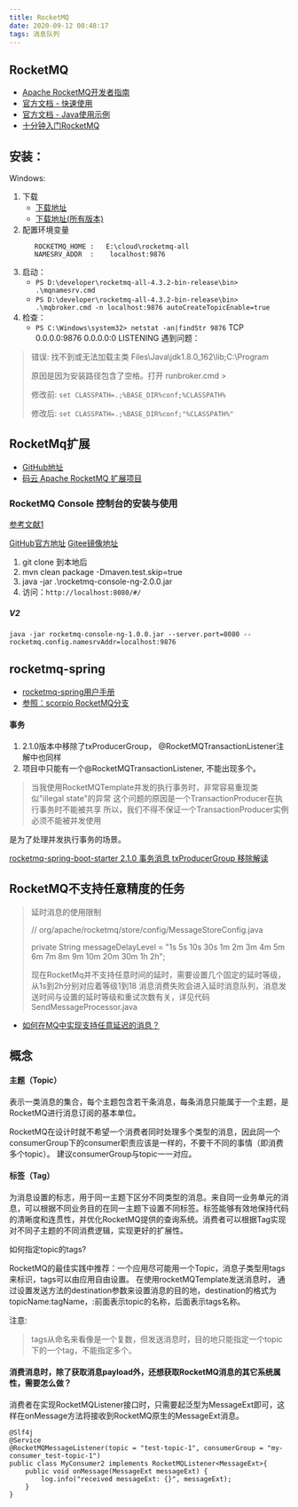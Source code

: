 ```yaml
---
title: RocketMQ
date: 2020-09-12 00:48:17
tags: 消息队列
---
```

## RocketMQ

- [Apache RocketMQ开发者指南](https://github.com/apache/rocketmq/tree/master/docs/cn)
- [官方文档 - 快速使用](https://rocketmq.apache.org/docs/quick-start/)
- [官方文档 - Java使用示例](https://github.com/apache/rocketmq/blob/master/docs/cn/RocketMQ_Example.md)
- [十分钟入门RocketMQ](http://jm.taobao.org/2017/01/12/rocketmq-quick-start-in-10-minutes/)

## 安装：
Windows:
1. 下载
    - [下载地址](https://archive.apache.org/dist/rocketmq/4.3.2/rocketmq-all-4.3.2-bin-release.zip)
    - [下载地址(所有版本)](https://archive.apache.org/dist/rocketmq/4.8.0/)
2. 配置环境变量
    ```
       ROCKETMQ_HOME :   E:\cloud\rocketmq-all
       NAMESRV_ADDR  :    localhost:9876
    ```
3. 启动：
    - `PS D:\developer\rocketmq-all-4.3.2-bin-release\bin> .\mqnamesrv.cmd`
    - `PS D:\developer\rocketmq-all-4.3.2-bin-release\bin> .\mqbroker.cmd -n localhost:9876 autoCreateTopicEnable=true`
4. 检查：
    - `PS C:\Windows\system32> netstat -an|findStr 9876`
        TCP    0.0.0.0:9876           0.0.0.0:0              LISTENING
遇到问题：
 
> 错误: 找不到或无法加载主类 Files\Java\jdk1.8.0_162\lib;C:\Program
> 
> 原因是因为安装路径包含了空格。打开 runbroker.cmd >
>
> 修改前: `set CLASSPATH=.;%BASE_DIR%conf;%CLASSPATH%`
>
> 修改后: `set CLASSPATH=.;%BASE_DIR%conf;"%CLASSPATH%"`



## RocketMq扩展
- [GitHub地址](https://github.com/apache/rocketmq-externals)
- [码云 Apache RocketMQ 扩展项目](https://gitee.com/mirrors/RocketMQ-Externals)


### RocketMQ Console 控制台的安装与使用
[参考文献1](https://blog.csdn.net/qq_22017479/article/details/89945485)

[GitHub官方地址](https://github.com/apache/rocketmq-externals/tree/master/)
[Gitee镜像地址](https://gitee.com/mirrors/RocketMQ-Externals/tree/master/rocketmq-console)

1. git clone 到本地后
2. mvn clean package -Dmaven.test.skip=true
3. java -jar .\rocketmq-console-ng-2.0.0.jar
4. 访问：`http://localhost:8080/#/`

##### V2
`java -jar rocketmq-console-ng-1.0.0.jar --server.port=8080 --rocketmq.config.namesrvAddr=localhost:9876`




## rocketmq-spring
- [rocketmq-spring用户手册](https://github.com/apache/rocketmq-spring/wiki/%E7%94%A8%E6%88%B7%E6%89%8B%E5%86%8C)
- [参照：scorpio RocketMQ分支](https://github.com/f981545521/scorpio/tree/scorpio_rocketmq_deep)

#### 事务
1. 2.1.0版本中移除了txProducerGroup， @RocketMQTransactionListener注解中也同样
2. 项目中只能有一个@RocketMQTransactionListener, 不能出现多个。

> 当我使用RocketMQTemplate并发的执行事务时，非常容易重现类似"illegal state"的异常 这个问题的原因是一个TransactionProducer在执行事务时不能被共享 所以，我们不得不保证一个TransactionProducer实例必须不能被并发使用

是为了处理并发执行事务的场景。

[rocketmq-spring-boot-starter 2.1.0 事务消息 txProducerGroup 移除解读](https://my.oschina.net/buwei/blog/4255263/)

## RocketMQ不支持任意精度的任务
>
> 延时消息的使用限制
>
> // org/apache/rocketmq/store/config/MessageStoreConfig.java
>
> private String messageDelayLevel = "1s 5s 10s 30s 1m 2m 3m 4m 5m 6m 7m 8m 9m 10m 20m 30m 1h 2h";
>
> 现在RocketMq并不支持任意时间的延时，需要设置几个固定的延时等级，从1s到2h分别对应着等级1到18 消息消费失败会进入延时消息队列，消息发送时间与设置的延时等级和重试次数有关，详见代码SendMessageProcessor.java
>
- [如何在MQ中实现支持任意延迟的消息？](https://www.cnblogs.com/hzmark/p/mq-delay-msg.html)



## 概念

#### 主题（Topic）
表示一类消息的集合，每个主题包含若干条消息，每条消息只能属于一个主题，是RocketMQ进行消息订阅的基本单位。

RocketMQ在设计时就不希望一个消费者同时处理多个类型的消息，因此同一个consumerGroup下的consumer职责应该是一样的，不要干不同的事情（即消费多个topic）。
建议consumerGroup与topic一一对应。

#### 标签（Tag）

为消息设置的标志，用于同一主题下区分不同类型的消息。来自同一业务单元的消息，可以根据不同业务目的在同一主题下设置不同标签。标签能够有效地保持代码的清晰度和连贯性，并优化RocketMQ提供的查询系统。消费者可以根据Tag实现对不同子主题的不同消费逻辑，实现更好的扩展性。

如何指定topic的tags?

RocketMQ的最佳实践中推荐：一个应用尽可能用一个Topic，消息子类型用tags来标识，tags可以由应用自由设置。 在使用rocketMQTemplate发送消息时，
通过设置发送方法的destination参数来设置消息的目的地，destination的格式为topicName:tagName，:前面表示topic的名称，后面表示tags名称。

注意:

> tags从命名来看像是一个复数，但发送消息时，目的地只能指定一个topic下的一个tag，不能指定多个。

#### 消费消息时，除了获取消息payload外，还想获取RocketMQ消息的其它系统属性，需要怎么做？

消费者在实现RocketMQListener接口时，只需要起泛型为MessageExt即可，这样在onMessage方法将接收到RocketMQ原生的MessageExt消息。
```
@Slf4j
@Service
@RocketMQMessageListener(topic = "test-topic-1", consumerGroup = "my-consumer_test-topic-1")
public class MyConsumer2 implements RocketMQListener<MessageExt>{
    public void onMessage(MessageExt messageExt) {
        log.info("received messageExt: {}", messageExt);
    }
}
```
